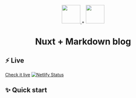 <p align="center">
  <a href="https://nuxtjs.org/">
  <img src="https://avatars2.githubusercontent.com/u/23360933?s=200&v=4" height="60">
  </a>
  +
  <img src="https://geekytheory.com/wp-content/uploads/2014/03/markdown_inte-1024x630.png" height="60">
</p>
<h1 align="center">
  Nuxt + Markdown blog 
</h1>


## ⚡️ Live
[Check it live](https://marcoslebron.com/)
[![Netlify Status](https://api.netlify.com/api/v1/badges/50c293c4-abe1-4762-aca1-fc9a940d6a9f/deploy-status)](https://app.netlify.com/sites/marcosnuxt-blog/deploys)


## ✨ Quick start
